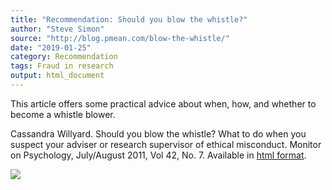 ```yaml
---
title: "Recommendation: Should you blow the whistle?"
author: "Steve Simon"
source: "http://blog.pmean.com/blow-the-whistle/"
date: "2019-01-25"
category: Recommendation
tags: Fraud in research
output: html_document
---
```


This article offers some practical advice about when, how, and whether
to become a whistle blower.

<!---More--->

Cassandra Willyard. Should you blow the whistle? What to do when you
suspect your adviser or research supervisor of ethical misconduct.
Monitor on Psychology, July/August 2011, Vol 42, No. 7. Available in
[html
format](https://www.apa.org/monitor/2011/07-08/graduate-misconduct.aspx).

![](http://www.pmean.com/images/images/19/blow-the-whistle01.png)




